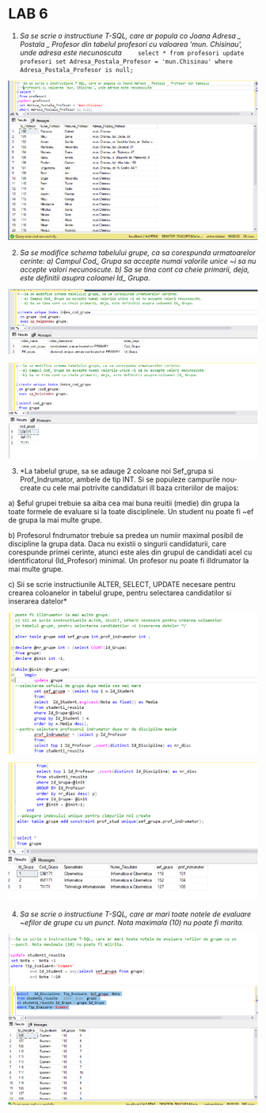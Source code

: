 # LAB 6


1. _Sa se scrie o instructiune T-SQL, care ar popula co Joana Adresa _ Postala _ Profesor din tabelul profesori cu valoarea 'mun. Chisinau', unde adresa este necunoscuta_
 `    
select *
from profesori
update profesori
set Adresa_Postala_Profesor = 'mun.Chisinau'
where Adresa_Postala_Profesor is null;
  `  

![GitHub Logo](https://github.com/MaryMN/BDC/blob/master/lab6/photo/1.PNG)



2. *Sa se modifice schema tabelului grupe, ca sa corespunda urmatoarelor cerinte: a) Campul Cod_ Grupa sa accepte numai valorile unice ~i sa nu accepte valori necunoscute. b) Sa se tina cont ca cheie primarii, deja, este definitii asupra coloanei Id_ Grupa.*

![GitHub Logo](https://github.com/MaryMN/BDC/blob/master/lab6/photo/2.PNG)

![GitHub Logo](https://github.com/MaryMN/BDC/blob/master/lab6/photo/2.1.PNG)



3. *La tabelul grupe, sa se adauge 2 coloane noi Sef_grupa si Prof_Indrumator, ambele de tip INT. Si se populeze campurile nou-create cu cele mai potrivite candidaturi ill baza criteriilor de maijos: 

a) $eful grupei trebuie sa aiba cea mai buna reuitii (medie) din grupa la toate formele de evaluare si la toate disciplinele. Un student nu poate fi ~ef de grupa la mai multe grupe. 

b) Profesorul fndrumator trebuie sa predea un numiir maximal posibil de discipline la grupa data. Daca nu existii o singurii candidaturii, care corespunde primei cerinte, atunci este ales din grupul de candidati acel cu identificatorul (Id_Profesor) minimal. Un profesor nu poate fi illdrumator la mai multe grupe. 

c) Sii se scrie instructiunile ALTER, SELECT, UPDATE necesare pentru crearea coloanelor in tabelul grupe, pentru selectarea candidatilor si inserarea datelor*


![GitHub Logo](https://github.com/MaryMN/BDC/blob/master/lab6/photo/3.PNG)

![GitHub Logo](https://github.com/MaryMN/BDC/blob/master/lab6/photo/3.1.PNG)




4. *Sa se scrie o instructiune T-SQL, care ar mari toate notele de evaluare ~efilor de grupe cu un punct. Nota maximala (10) nu poate fi marita.*

![GitHub Logo](https://github.com/MaryMN/BDC/blob/master/lab6/photo/4.PNG)
![GitHub Logo](https://github.com/MaryMN/BDC/blob/master/lab6/photo/4.1.PNG)
